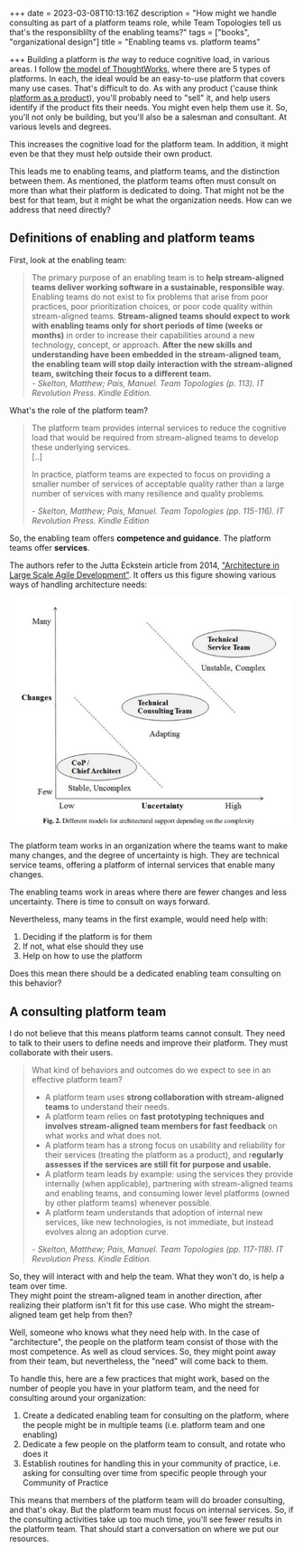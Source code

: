 +++
date = 2023-03-08T10:13:16Z
description = "How might we handle consulting as part of a platform teams role, while Team Topologies tell us that's the responsiblilty of the enabling teams?"
tags = ["books", "organizational design"]
title = "Enabling teams vs. platform teams"

+++
Building a platform is _the_ way to reduce cognitive load, in various areas.  I follow [the model of ThoughtWorks](https://www.thoughtworks.com/what-we-do/enterprise-modernization-platforms-cloud/digital-platform-strategy), where there are 5 types of platforms. In each, the ideal would be an easy-to-use platform that covers many use cases. That's difficult to do. As with any product ('cause think [platform as a product](https://teamtopologies.com/videos-slides/what-is-platform-as-a-product-clues-from-team-topologies)), you'll probably need to "sell" it, and help users identify if the product fits their needs. You might even help them use it. So, you'll not only be building, but you'll also be a salesman and consultant. At various levels and degrees.

This increases the cognitive load for the platform team. In addition, it might even be that they must help outside their own product.

This leads me to enabling teams,  and platform teams, and the distinction between them. As mentioned, the platform teams often must consult on more than what their platform is dedicated to doing. That might not be the best for that team, but it might be what the organization needs. How can we address that need directly?

## Definitions of enabling and platform teams

First, look at the enabling team:

> The primary purpose of an enabling team is to **help stream-aligned teams deliver working software in a sustainable, responsible way.** Enabling teams do not exist to fix problems that arise from poor practices, poor prioritization choices, or poor code quality within stream-aligned teams. **Stream-aligned teams should expect to work with enabling teams only for short periods of time (weeks or months)** in order to increase their capabilities around a new technology, concept, or approach. **After the new skills and understanding have been embedded in the stream-aligned team, the enabling team will stop daily interaction with the stream-aligned team, switching their focus to a different team.**  
> _- Skelton, Matthew; Pais, Manuel. Team Topologies (p. 113). IT Revolution Press. Kindle Edition._

What's the role of the platform team?

> The platform team provides internal services to reduce the cognitive load that would be required from stream-aligned teams to develop these underlying services.  
> \[..\]
>
> In practice, platform teams are expected to focus on providing a smaller number of services of acceptable quality rather than a large number of services with many resilience and quality problems.
>
> _- Skelton, Matthew; Pais, Manuel. Team Topologies (pp. 115-116). IT Revolution Press. Kindle Edition_

So, the enabling team offers **competence and guidance**. The platform teams offer **services**.

The authors refer to the Jutta Eckstein article from 2014, ["Architecture in Large Scale Agile Development"](https://link.springer.com/chapter/10.1007/978-3-319-14358-3_3). It offers us this figure showing various ways of handling architecture needs:

![Figure 2 from Eckstein 2014](/2023/eckstein2014.jpg)

The platform team works in an organization where the teams want to make many changes, and the degree of uncertainty is high. They are technical service teams, offering a platform of internal services that enable many changes.

The enabling teams work in areas where there are fewer changes and less uncertainty. There is time to consult on ways forward.

Nevertheless, many teams in the first example, would need help with:

1. Deciding if the platform is for them
2. If not, what else should they use
3. Help on how to use the platform

Does this mean there should be a dedicated enabling team consulting on this behavior?

## A consulting platform team

I do not believe that this means platform teams cannot consult. They need to talk to their users to define needs and improve their platform. They must collaborate with their users.

> What kind of behaviors and outcomes do we expect to see in an effective platform team? ​
>
> * A platform team uses **strong collaboration with stream-aligned teams** to understand their needs.
> * A platform team relies on **fast prototyping techniques and involves stream-aligned team members for fast feedback** on what works and what does not. ​
> * A platform team has a strong focus on usability and reliability for their services (treating the platform as a product), and r**egularly assesses if the services are still fit for purpose and usable.**
> * ​A platform team leads by example: using the services they provide internally (when applicable), partnering with stream-aligned teams and enabling teams, and consuming lower level platforms (owned by other platform teams) whenever possible. ​
> * A platform team understands that adoption of internal new services, like new technologies, is not immediate, but instead evolves along an adoption curve.
>
> _- Skelton, Matthew; Pais, Manuel. Team Topologies (pp. 117-118). IT Revolution Press. Kindle Edition._

So, they will interact with and help the team. What they won't do, is help a team over time.  
They might point the stream-aligned team in another direction, after realizing their platform isn't fit for this use case. Who might the stream-aligned team get help from then?

Well, someone who knows what they need help with. In the case of "architecture", the people on the platform team consist of those with the most competence. As well as cloud services. So, they might point away from their team, but nevertheless, the "need" will come back to them.

To handle this, here are a few practices that might work, based on the number of people you have in your platform team, and the need for consulting around your organization:

1. Create a dedicated enabling team for consulting on the platform, where the people might be in multiple teams (i.e. platform team and one enabling)
2. Dedicate a few people on the platform team to consult, and rotate who does it
3. Establish routines for handling this in your community of practice, i.e. asking for consulting over time from specific people through your Community of Practice

This means that members of the platform team will do broader consulting, and that's okay. But the platform team must focus on internal services. So, if the consulting activities take up too much time, you'll see fewer results in the platform team. That should start a conversation on where we put our resources.